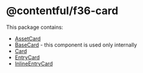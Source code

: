 # @contentful/f36-card

This package contains:

- [AssetCard](./src/AssetCard)
- [BaseCard](./src/BaseCard) - this component is used only internally
- [Card](./src/Card)
- [EntryCard](./src/EntryCard)
- [InlineEntryCard](./src/InlineEntryCard)
